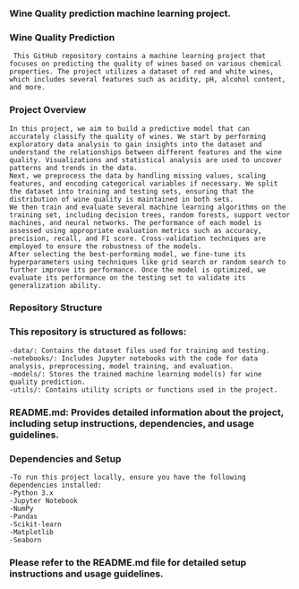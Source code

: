 ### Wine Quality prediction machine learning project.

### Wine Quality Prediction
     This GitHub repository contains a machine learning project that focuses on predicting the quality of wines based on various chemical properties. The project utilizes a dataset of red and white wines, which includes several features such as acidity, pH, alcohol content, and more.

### Project Overview
    In this project, we aim to build a predictive model that can accurately classify the quality of wines. We start by performing exploratory data analysis to gain insights into the dataset and understand the relationships between different features and the wine quality. Visualizations and statistical analysis are used to uncover patterns and trends in the data.
    Next, we preprocess the data by handling missing values, scaling features, and encoding categorical variables if necessary. We split the dataset into training and testing sets, ensuring that the distribution of wine quality is maintained in both sets.
    We then train and evaluate several machine learning algorithms on the training set, including decision trees, random forests, support vector machines, and neural networks. The performance of each model is assessed using appropriate evaluation metrics such as accuracy, precision, recall, and F1 score. Cross-validation techniques are employed to ensure the robustness of the models.
    After selecting the best-performing model, we fine-tune its hyperparameters using techniques like grid search or random search to further improve its performance. Once the model is optimized, we evaluate its performance on the testing set to validate its generalization ability.
### Repository Structure
### This repository is structured as follows:
    -data/: Contains the dataset files used for training and testing.
    -notebooks/: Includes Jupyter notebooks with the code for data analysis, preprocessing, model training, and evaluation.
    -models/: Stores the trained machine learning model(s) for wine quality prediction.
    -utils/: Contains utility scripts or functions used in the project.

### README.md: Provides detailed information about the project, including setup instructions, dependencies, and usage guidelines.

### Dependencies and Setup
    -To run this project locally, ensure you have the following dependencies installed:
    -Python 3.x
    -Jupyter Notebook
    -NumPy
    -Pandas
    -Scikit-learn
    -Matplotlib
    -Seaborn

### Please refer to the README.md file for detailed setup instructions and usage guidelines.
